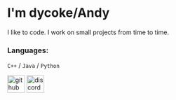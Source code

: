 # I'm dycoke/Andy
I like to code. I work on small projects from time to time.

### Languages:
`C++` / `Java` / `Python`

[<img src='https://simpleicons.vercel.app/github/fff' alt='github' height='40'>](https://github.com/dycoke)  [<img src='https://simpleicons.vercel.app/discord/fff' alt='discord' height='40'>](https://www.discord.com/users/561981424157196288)  
